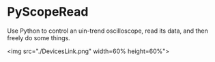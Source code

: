 # PyScopeRead
Use Python to control an uin-trend oscilloscope, read its data, and then freely do some things.


<img src="./DevicesLink.png" width=60% height=60%">
